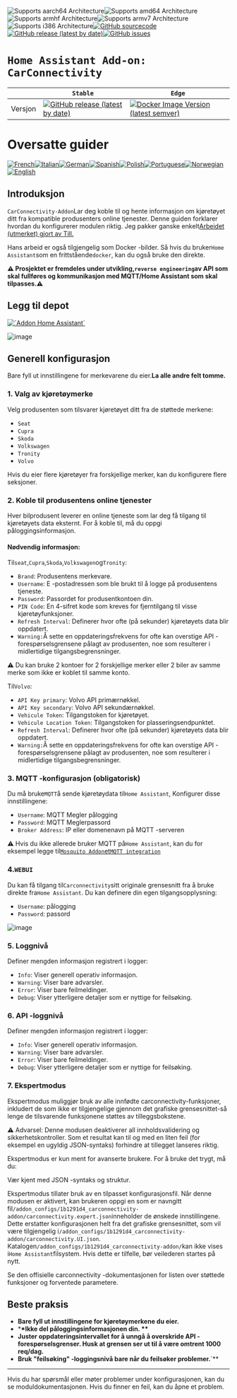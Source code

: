 ![Supports aarch64 Architecture][aarch64-shield]![Supports amd64 Architecture][amd64-shield]![Supports armhf Architecture][armhf-shield]![Supports armv7 Architecture][armv7-shield]![Supports i386 Architecture][i386-shield][![GitHub sourcecode](https://img.shields.io/badge/Source-GitHub-green)](https://github.com/Pulpyyyy/carconnectivity-addon/)[![GitHub release (latest by date)](https://img.shields.io/github/v/release/Pulpyyyy/carconnectivity-addon)](https://github.com/Pulpyyyy/carconnectivity-addon/releases/latest)[![GitHub issues](https://img.shields.io/github/issues/Pulpyyyy/carconnectivity-addon)](https://github.com/Pulpyyyy/carconnectivity-addon/issues)

[aarch64-shield]: https://img.shields.io/badge/aarch64-yes-green.svg

[amd64-shield]: https://img.shields.io/badge/amd64-yes-green.svg

[armhf-shield]: https://img.shields.io/badge/armhf-yes-green.svg

[armv7-shield]: https://img.shields.io/badge/armv7-yes-green.svg

[i386-shield]: https://img.shields.io/badge/i386-yes-green.svg

# `Home Assistant Add-on: CarConnectivity`

|         | `Stable`                                                                                                                                                                                                     | `Edge`                                                                                                                                                                                                                                                          |
| ------- | ------------------------------------------------------------------------------------------------------------------------------------------------------------------------------------------------------------ | --------------------------------------------------------------------------------------------------------------------------------------------------------------------------------------------------------------------------------------------------------------- |
| Versjon | [![GitHub release (latest by date)](https://img.shields.io/docker/v/pulpyyyy/carconnectivity-addon-amd64?&sort=date&label=&style=for-the-badge)](https://github.com/pulpyyyy/carconnectivity-addon/releases) | [![Docker Image Version (latest semver)](https://img.shields.io/docker/v/pulpyyyy/carconnectivity-addon-edge-amd64?&sort=date&label=&style=for-the-badge)](https://github.com/Pulpyyyy/carconnectivity-addon/blob/main/carconnectivity-addon-edge/CHANGELOG.md) |

# Oversatte guider

[![French](https://raw.githubusercontent.com/Pulpyyyy/carconnectivity-addon/refs/heads/main/.github/img/FR.svg)](https://github.com/Pulpyyyy/carconnectivity-addon/blob/main/README.fr.md)[![Italian](https://raw.githubusercontent.com/Pulpyyyy/carconnectivity-addon/refs/heads/main/.github/img/IT.svg)](https://github.com/Pulpyyyy/carconnectivity-addon/blob/main/README.it.md)[![German](https://raw.githubusercontent.com/Pulpyyyy/carconnectivity-addon/refs/heads/main/.github/img/DE.svg)](https://github.com/Pulpyyyy/carconnectivity-addon/blob/main/README.de.md)[![Spanish](https://raw.githubusercontent.com/Pulpyyyy/carconnectivity-addon/refs/heads/main/.github/img/ES.svg)](https://github.com/Pulpyyyy/carconnectivity-addon/blob/main/README.es.md)[![Polish](https://raw.githubusercontent.com/Pulpyyyy/carconnectivity-addon/refs/heads/main/.github/img/PL.svg)](https://github.com/Pulpyyyy/carconnectivity-addon/blob/main/README.pl.md)[![Portuguese](https://raw.githubusercontent.com/Pulpyyyy/carconnectivity-addon/refs/heads/main/.github/img/PT.svg)](https://github.com/Pulpyyyy/carconnectivity-addon/blob/main/README.pt.md)[![Norwegian](https://raw.githubusercontent.com/Pulpyyyy/carconnectivity-addon/refs/heads/main/.github/img/NO.svg)](https://github.com/Pulpyyyy/carconnectivity-addon/blob/main/README.no.md)[![English](https://raw.githubusercontent.com/Pulpyyyy/carconnectivity-addon/refs/heads/main/.github/img/US.svg)](https://github.com/Pulpyyyy/carconnectivity-addon/blob/main/README.md)

## Introduksjon

`CarConnectivity-Addon`Lar deg koble til og hente informasjon om kjøretøyet ditt fra kompatible produsenters online tjenester. Denne guiden forklarer hvordan du konfigurerer modulen riktig.
Jeg pakker ganske enkelt[Arbeidet (utmerket) gjort av Till.](https://github.com/tillsteinbach/CarConnectivity)

Hans arbeid er også tilgjengelig som Docker -bilder. Så hvis du bruker`Home Assistant`som en frittstående`docker`, kan du også bruke den direkte.

**⚠ Prosjektet er fremdeles under utvikling,`reverse engineering`av API som skal fullføres og kommunikasjon med MQTT/Home Assistant som skal tilpasses.⚠**

## Legg til depot

[![\`Addon Home Assistant\`](https://raw.githubusercontent.com/Pulpyyyy/carconnectivity-addon/refs/heads/main/.github/img/addon-ha.svg)](https://my.home-assistant.io/redirect/supervisor_add_addon_repository/?repository_url=https%3A%2F%2Fgithub.com%2FPulpyyyy%2Fcarconnectivity-addon)

![image](https://raw.githubusercontent.com/Pulpyyyy/carconnectivity-addon/refs/heads/main/img/mqtt_device.png)

## Generell konfigurasjon

Bare fyll ut innstillingene for merkevarene du eier.**La alle andre felt tomme.**

### 1. Valg av kjøretøymerke

Velg produsenten som tilsvarer kjøretøyet ditt fra de støttede merkene:

-   `Seat`
-   `Cupra`
-   `Skoda`
-   `Volkswagen`
-   `Tronity`
-   `Volvo`

Hvis du eier flere kjøretøyer fra forskjellige merker, kan du konfigurere flere seksjoner.

### 2. Koble til produsentens online tjenester

Hver bilprodusent leverer en online tjeneste som lar deg få tilgang til kjøretøyets data eksternt. For å koble til, må du oppgi påloggingsinformasjon.

#### Nødvendig informasjon:

Til`seat`,`Cupra`,`Skoda`,`Volkswagen`og`Tronity`:

-   `Brand`: Produsentens merkevare.
-   `Username`: E -postadressen som ble brukt til å logge på produsentens tjeneste.
-   `Password`: Passordet for produsentkontoen din.
-   `PIN Code`: En 4-sifret kode som kreves for fjerntilgang til visse kjøretøyfunksjoner.
-   `Refresh Interval`: Definerer hvor ofte (på sekunder) kjøretøyets data blir oppdatert.
-   `Warning:`Å sette en oppdateringsfrekvens for ofte kan overstige API -forespørselsgrensene pålagt av produsenten, noe som resulterer i midlertidige tilgangsbegrensninger.

⚠ Du kan bruke 2 kontoer for 2 forskjellige merker eller 2 biler av samme merke som ikke er koblet til samme konto.

Til`Volvo`:

-   `API Key primary`: Volvo API primærnøkkel.
-   `API Key secondary`: Volvo API sekundærnøkkel.
-   `Vehicule Token`: Tilgangstoken for kjøretøyet.
-   `Vehicule Location Token`: Tilgangstoken for plasseringsendpunktet.
-   `Refresh Interval`: Definerer hvor ofte (på sekunder) kjøretøyets data blir oppdatert.
-   `Warning:`Å sette en oppdateringsfrekvens for ofte kan overstige API -forespørselsgrensene pålagt av produsenten, noe som resulterer i midlertidige tilgangsbegrensninger.

### 3. MQTT -konfigurasjon (obligatorisk)

Du må bruke`MQTT`å sende kjøretøydata til`Home Assistant`, Konfigurer disse innstillingene:

-   `Username`: MQTT Megler pålogging
-   `Password`: MQTT Meglerpassord
-   `Broker Address`: IP eller domenenavn på MQTT -serveren

⚠ Hvis du ikke allerede bruker MQTT på`Home Assistant`, kan du for eksempel legge til[`Mosquito Addon`et`MQTT integration`](https://www.home-assistant.io/integrations/mqtt)

### 4.`WEBUI`

Du kan få tilgang til`Carconnectivity`sitt originale grensesnitt fra å bruke direkte fra`Home Assistant`.
Du kan definere din egen tilgangsopplysning:

-   `Username`: pålogging
-   `Password`: passord

![image](https://raw.githubusercontent.com/Pulpyyyy/carconnectivity-addon/refs/heads/main/img/webui.png)

### 5. Loggnivå

Definer mengden informasjon registrert i logger:

-   `Info`: Viser generell operativ informasjon.
-   `Warning`: Viser bare advarsler.
-   `Error`: Viser bare feilmeldinger.
-   `Debug`: Viser ytterligere detaljer som er nyttige for feilsøking.

### 6. API -loggnivå

Definer mengden informasjon registrert i logger:

-   `Info`: Viser generell operativ informasjon.
-   `Warning`: Viser bare advarsler.
-   `Error`: Viser bare feilmeldinger.
-   `Debug`: Viser ytterligere detaljer som er nyttige for feilsøking.

### 7. Ekspertmodus

Ekspertmodus muliggjør bruk av alle innfødte carconnectivity-funksjoner, inkludert de som ikke er tilgjengelige gjennom det grafiske grensesnittet-så lenge de tilsvarende funksjonene støttes av tilleggsbokstene.

⚠ Advarsel:
Denne modusen deaktiverer all innholdsvalidering og sikkerhetskontroller. Som et resultat kan til og med en liten feil (for eksempel en ugyldig JSON-syntaks) forhindre at tillegget lanseres riktig.

Ekspertmodus er kun ment for avanserte brukere.
For å bruke det trygt, må du:

Vær kjent med JSON -syntaks og struktur.

Ekspertmodus tillater bruk av en tilpasset konfigurasjonsfil. Når denne modusen er aktivert, kan brukeren oppgi en som er navngitt fil`/addon_configs/1b1291d4_carconnectivity-addon/carconnectivity.expert.json`inneholder de ønskede innstillingene. Dette erstatter konfigurasjonen helt fra det grafiske grensesnittet, som vil være tilgjengelig i`/addon_configs/1b1291d4_carconnectivity-addon/carconnectivity.UI.json`. Katalogen`/addon_configs/1b1291d4_carconnectivity-addon/`kan ikke vises i`Home Assistant`filsystem. Hvis dette er tilfelle, bør veilederen startes på nytt.

Se den offisielle carconnectivity -dokumentasjonen for listen over støttede funksjoner og forventede parametere.

## Beste praksis

-   **Bare fyll ut innstillingene for kjøretøymerkene du eier.**
-   \***\*Ikke del påloggingsinformasjonen din. \*\***
-   **Juster oppdateringsintervallet for å unngå å overskride API -forespørselsgrenser. Husk at grensen ser ut til å være omtrent 1000 req/dag.**
-   **Bruk "feilsøking" -loggingsnivå bare når du feilsøker problemer.**\`\*\*

* * *

Hvis du har spørsmål eller møter problemer under konfigurasjonen, kan du se moduldokumentasjonen.
Hvis du finner en feil, kan du åpne et problem.

